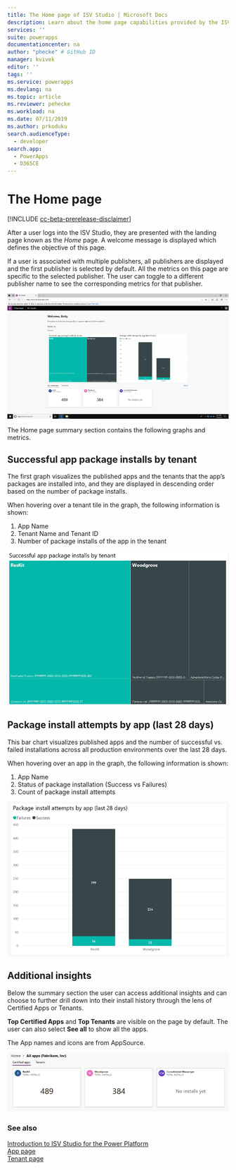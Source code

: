 ```yaml
---
title: The Home page of ISV Studio | Microsoft Docs
description: Learn about the home page capabilities provided by the ISV Studio portal.
services: ''
suite: powerapps
documentationcenter: na
author: "phecke" # GitHub ID
manager: kvivek
editor: ''
tags: ''
ms.service: powerapps
ms.devlang: na
ms.topic: article
ms.reviewer: pehecke
ms.workload: na
ms.date: 07/11/2019
ms.author: prkoduku
search.audienceType: 
  - developer
search.app: 
  - PowerApps
  - D365CE
---
```


# The Home page

[!INCLUDE [cc-beta-prerelease-disclaimer](../../includes/cc-beta-prerelease-disclaimer.md)]

After a user logs into the ISV Studio, they are presented with the landing page
known as the *Home* page. A welcome message is displayed which defines the
objective of this page.

If a user is associated with multiple publishers, all publishers are displayed and the first publisher is selected by default. All the metrics on this page are specific to the selected publisher. The user can toggle to a different publisher name to see the corresponding metrics for that publisher.

![Home page](media/isv-portal-homepage.png)

The Home page summary section contains the following graphs and metrics.

## Successful app package installs by tenant

The first graph visualizes the published apps and the tenants that the app’s packages are installed into, and they are displayed in descending order based on the number of package installs.

When hovering over a tenant tile in the graph, the following information is shown:

1. App Name
2. Tenant Name and Tenant ID
3. Number of package installs of the app in the tenant

![App installs by tenant](media/isv-portal-homepage-graph1.png)

## Package install attempts by app (last 28 days)

This bar chart visualizes published apps and the number of successful vs. failed installations across all production environments over the last 28 days.

When hovering over an app in the graph, the following information is shown:

1. App Name
2. Status of package installation (Success vs Failures)
3. Count of package install attempts

![Installs by app (28 days)](media/isv-portal-homepage-graph2.png)

## Additional insights

Below the summary section the user can access additional insights and can choose to further drill down into their install history through the lens of Certified Apps or Tenants.

**Top Certified Apps** and **Top Tenants** are visible on the page by default. The user can also select **See all** to show all the apps.

The App names and icons are from AppSource.

![Published apps section](media/isv-portal-homepage-seeall.png)

### See also

[Introduction to ISV Studio for the Power Platform](isv-app-management.md)  
[App page](isv-app-management-apppage.md)  
[Tenant page](isv-app-management-tenantpage.md)
